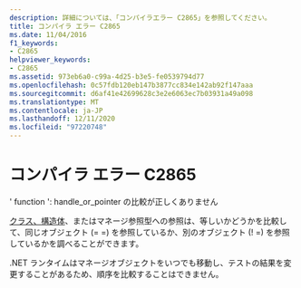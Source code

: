 ```yaml
---
description: 詳細については、「コンパイラエラー C2865」を参照してください。
title: コンパイラ エラー C2865
ms.date: 11/04/2016
f1_keywords:
- C2865
helpviewer_keywords:
- C2865
ms.assetid: 973eb6a0-c99a-4d25-b3e5-fe0539794d77
ms.openlocfilehash: 0c57fdb120eb147b3877cc834e142ab92f147aaa
ms.sourcegitcommit: d6af41e42699628c3e2e6063ec7b03931a49a098
ms.translationtype: MT
ms.contentlocale: ja-JP
ms.lasthandoff: 12/11/2020
ms.locfileid: "97220748"
---
```

# <a name="compiler-error-c2865"></a>コンパイラ エラー C2865

' function ': handle_or_pointer の比較が正しくありません

[クラス、構造体](../../extensions/classes-and-structs-cpp-component-extensions.md)、またはマネージ参照型への参照は、等しいかどうかを比較して、同じオブジェクト (= =) を参照しているか、別のオブジェクト (! =) を参照しているかを調べることができます。

.NET ランタイムはマネージオブジェクトをいつでも移動し、テストの結果を変更することがあるため、順序を比較することはできません。
